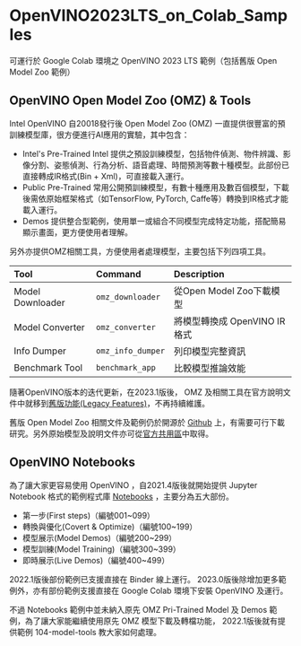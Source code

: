 # OpenVINO2023LTS_on_Colab_Samples
可運行於 Google Colab 環境之 OpenVINO 2023 LTS 範例（包括舊版 Open Model Zoo 範例）

## OpenVINO Open Model Zoo (OMZ) & Tools

Intel OpenVINO 自20018發行後 Open Model Zoo (OMZ) 一直提供很豐富的預訓練模型庫，很方便進行AI應用的實驗，其中包含：
* Intel's Pre-Trained
  Intel 提供之預設訓練模型，包括物件偵測、物件辨識、影像分割、姿態偵測、行為分析、語音處理、時間預測等數十種模型。此部份已直接轉成IR格式(Bin + Xml)，可直接載入運行。
* Public Pre-Trained
  常用公開預訓練模型，有數十種應用及數百個模型，下載後需依原始框架格式（如TensorFlow, PyTorch, Caffe等）轉換到IR格式才能載入運行。
* Demos
  提供整合型範例，使用單一或組合不同模型完成特定功能，搭配簡易顯示畫面，更方便使用者理解。

另外亦提供OMZ相關工具，方便使用者處理模型，主要包括下列四項工具。

| Tool             | Command             | Description                  |
|:-----------------|:--------------------|:---------------------------- |
| Model Downloader | `omz_downloader`    | 從Open Model Zoo下載模型      |
| Model Converter  | `omz_converter`     | 將模型轉換成 OpenVINO IR 格式  |
| Info Dumper      | `omz_info_dumper`   | 列印模型完整資訊               |
| Benchmark Tool   | `benchmark_app`     | 比較模型推論效能               |

隨著OpenVINO版本的迭代更新，在2023.1版後， OMZ 及相關工具在官方說明文件中就移到[舊版功能(Legacy Features)](https://docs.openvino.ai/2023.3/openvino_docs_OV_Converter_UG_prepare_model_convert_model_MO_OVC_transition.html)，不再持續維護。

舊版 Open Model Zoo 相關文件及範例仍於開源於 [Github](https://github.com/openvinotoolkit/open_model_zoo) 上，有需要可行下載研究。另外原始模型及說明文件亦可從[官方共用區](https://storage.openvinotoolkit.org/repositories/open_model_zoo/)中取得。

## OpenVINO Notebooks

為了讓大家更容易使用 OpenVINO ，自2021.4版後就開始提供 Jupyter Notebook 格式的範例程式庫 [Notebooks](https://github.com/openvinotoolkit/openvino_notebooks) ，主要分為五大部份。
* 第一步(First steps)（編號001~099）
* 轉換與優化(Covert & Optimize)（編號100~199）
* 模型展示(Model Demos)（編號200~299）
* 模型訓練(Model Training)（編號300~399）
* 即時展示(Live Demos)（編號400~499）

2022.1版後部份範例已支援直接在 Binder 線上運行。 2023.0版後除增加更多範例外，亦有部份範例支援直接在 Google Colab 環境下安裝 OpenVINO 及運行。

不過 Notebooks 範例中並未納入原先 OMZ Pri-Trained Model 及 Demos 範例，為了讓大家能繼續使用原先 OMZ 模型下載及轉檔功能， 2022.1版後就有提供範例 104-model-tools 教大家如何處理。


